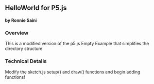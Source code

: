 ## HelloWorld for P5.js
#### by Ronnie Saini



### Overview
This is a modified version of the p5.js Empty Example that simplifies the directory structure


### Technical Details

Modify the sketch.js setup() and draw() functions and begin adding functions!
